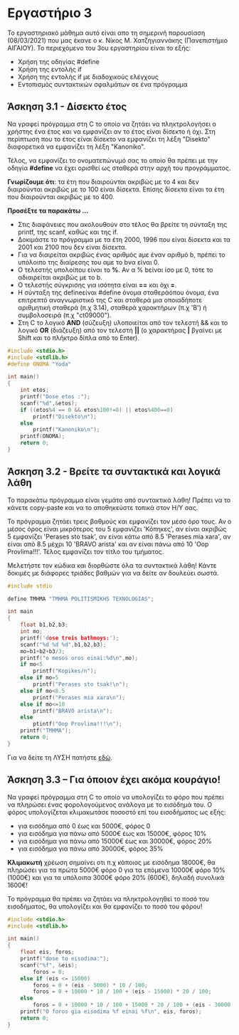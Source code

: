 # Εργαστήριο 3

Το εργαστηριακό μάθημα αυτό είναι απο τη σημερινή παρουσίαση (08/03/2021) που μας έκανε ο κ. Νίκος Μ. Χατζηγιαννάκης (Πανεπιστήμιο ΑΙΓΑΙΟΥ). Το περιεχόμενο του 3ου εργαστηρίου είναι το εξής:

- Χρήση της οδηγίας #define
- Χρήση της εντολής if
- Χρήση της εντολής if με διαδοχικούς ελέγχους
- Εντοπισμός συντακτικών σφαλμάτων σε ένα πρόγραμμα

## Άσκηση 3.1 - Δίσεκτο έτος

Να γραφεί πρόγραμμα στη C το οποίο να ζητάει να πληκτρολογήσει ο χρήστης ένα έτος και να εμφανίζει αν το έτος είναι δίσεκτο ή όχι. Στη περίπτωση που το έτος είναι δίσεκτο να εμφανίζει τη λέξη "Disekto" διαφορετικά να εμφανίζει τη λέξη "Kanoniko".

Τέλος, να εμφανίζει το ονοματεπώνυμό σας το οποίο θα πρέπει με την οδηγία **#define** να έχει ορισθεί ως σταθερά στην αρχή του προγράμματος.

**Γνωρίζουμε ότι**: τα έτη που διαιρούνται ακριβώς με το 4 και δεν διαιρούνται ακριβώς με το 100 είναι δίσεκτα. Επίσης δίσεκτα είναι τα έτη που διαιρούνται ακριβώς με το 400.

**Προσέξτε τα παρακάτω ...**

- Στις διαφάνειες που ακολουθούν στο τέλος θα βρείτε τη σύνταξη της printf, της scanf, καθώς και της if.
- Δοκιμάστε το πρόγραμμα με τα έτη 2000, 1996 που είναι δίσεκτα και τα 2001 και 2100 που δεν είναι δίσεκτα.
- Για να διαιρείται ακριβώς ένας αριθμός aμε έναν αριθμό b, πρέπει το υπόλοιπο της διαίρεσης του αμε το bνα είναι 0.
- Ο τελεστής υπολοίπου είναι το **%**. Αν α % bείναι ίσο με 0, τότε το αδιαιρείται ακριβώς με το b.
- Ο τελεστής σύγκρισης για ισότητα είναι **==** και όχι **=**.
- Η σύνταξη της defineείναι #define όνομα σταθεράόπου όνομα, ένα επιτρεπτό αναγνωριστικό της C και σταθερά μια οποιαδήποτε αριθμητική σταθερά (π.χ 3.14), σταθερά χαρακτήρων (π.χ 'Β') ή συμβολοσειρά (π.χ "ct09000").
- Στη C το λογικό **AND** (σύζευξη) υλοποιείται από τον τελεστή && και το λογικό **OR** (διάζευξη) από τον τελεστή **||** (ο χαρακτήρας **|** βγαίνει με Shift και το πλήκτρο δίπλα από το Enter).

```c
#include <stdio.h>
#include <stdlib.h>
#define ONOMA "Yoda"

int main()
{
    int etos;
    printf("Dose etos :");
    scanf("%d",&etos);
    if ((etos%4 == 0 && etos%100!=0) || etos%400==0)
        printf("Disekto\n");
    else
        printf("Kanoniko\n");
    printf(ONOMA);
    return 0;  
}
```

## Άσκηση 3.2 - Βρείτε τα συντακτικά και λογικά λάθη

Το παρακάτω πρόγραμμα είναι γεμάτο από συντακτικά λάθη! Πρέπει να το κάνετε copy-paste και να το αποθηκεύστε τοπικά στον Η/Υ σας.

Το πρόγραμμα ζητάει τρεις βαθμούς και εμφανίζει τον μέσο όρο τους. Αν ο μέσος όρος είναι μικρότερος του 5 εμφανίζει 'Κόπηκες', αν είναι ακριβώς 5 εμφανίζει 'Perases sto tsak', αν είναι κάτω από 8.5 'Perases mia xara', αν είναι από 8.5 μέχρι 10 'BRAVO arista' και αν είναι πάνω από 10 'Oop Provlima!!!'. Τέλος εμφανίζει τον τίτλο του τμήματος.

Μελετήστε τον κώδικα και διορθώστε όλα τα συντακτικά λάθη! Κάντε δοκιμές με διάφορες τριάδες βαθμών για να δείτε αν δουλεύει σωστά.

```c
#include stdio

define TMHMA "TMHMA POLITISMIKHS TEXNOLOGIAS";

int main
{
    float b1,b2,b3;
    int mo;
    printf('dose treis bathmoys:');
    scanf("%d %d %d",b1,b2,b3);
    mo=b1+b2+b3/3;
    printf("o mesos oros einai:%d\n",mo);
    if mo<5
        printf("Kopikes/n");
    else if mo=5
        printf("Perases sto tsak!\n");
    else if mo<8.5
        printf("Perases mia xara\n");   
    else if mo<=10   
        printf("BRAVO arista\n");
    else
        ptintf("Oop Provlima!!!\n");
    printf("TMHMA");
    return 0;  
}
```

Για να δείτε τη ΛΥΣΗ πατήστε [εδώ](source/lab_03/lab3_2.c).

## Άσκηση 3.3 – Για όποιον έχει ακόμα κουράγιο!

Να γραφεί πρόγραμμα στη C το οποίο να υπολογίζει το φόρο που πρέπει να πληρώσει ένας φορολογούμενος ανάλογα με το εισόδημά του. Ο φόρος υπολογίζεται κλιμακωτάσε ποσοστό επί του εισοδήματος ως εξής:

- για εισόδημα από 0 έως και 5000€,  φόρος 0
- για εισόδημα για πάνω από 5000€ έως και 15000€, φόρος 10%
- για εισόδημα για πάνω από 15000€ έως και 30000€, φόρος 20%
- για εισόδημα για πάνω από 30000€, φόρος 35%

**Κλιμακωτή** χρέωση σημαίνει οτι π.χ κάποιος με εισόδημα 18000€, θα πληρώσει για τα πρώτα 5000€ φόρο 0 για τα επόμενα 10000€ φόρο 10% (1000€) και για τα υπόλοιπα 3000€ φόρο 20% (600€), δηλαδή συνολικά 1600€!

Το πρόγραμμα θα πρέπει να ζητάει να πληκτρολογηθεί το ποσό του εισοδήματος, θα υπολογίζει και θα εμφανίζει το ποσό του φόρου!

```c
#include <stdio.h>
#include <stdlib.h>

int main()
{
    float eis, foros;
    printf("dose to eisodima:");
    scanf("%f", &eis);
        foros = 0;                 
    else if (eis <= 15000)
        foros = 0 + (eis - 5000) * 10 / 100;
        foros = 0 + 10000 * 10 / 100 + (eis - 15000) * 20 / 100;
    else   
        foros = 0 + 10000 * 10 / 100 + 15000 * 20 / 100 + (eis - 30000) * 35 / 100;
    printf("O foros gia eisodima %f einai %f\n", eis, foros);
    return 0;  
}
```
